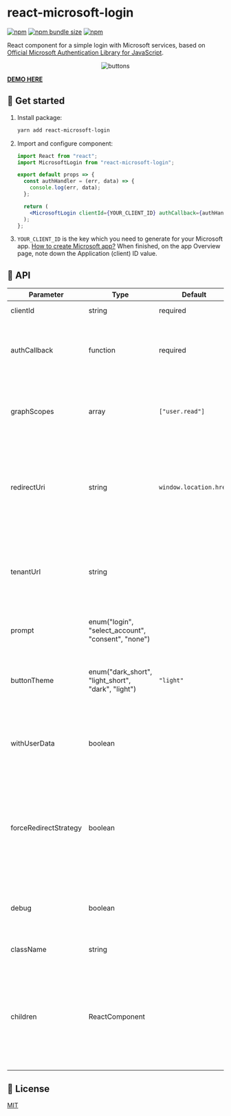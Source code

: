 # react-microsoft-login

[![npm](https://img.shields.io/npm/v/react-microsoft-login?logo=npm&cacheSeconds=1800)](https://www.npmjs.com/package/react-microsoft-login)
[![npm bundle size](https://img.shields.io/bundlephobia/minzip/react-microsoft-login?cacheSeconds=1800)](https://www.npmjs.com/package/react-microsoft-login)
[![npm](https://img.shields.io/npm/dt/react-microsoft-login?cacheSeconds=1800)](https://www.npmjs.com/package/react-microsoft-login)

React component for a simple login with Microsoft services, based on [Official Microsoft Authentication Library for JavaScript](https://github.com/AzureAD/microsoft-authentication-library-for-js).

<p align="center">
  <img src="https://user-images.githubusercontent.com/28801003/65941169-0cc1c000-e433-11e9-909d-bd97be8100b2.jpg" alt="buttons">
</p>

**[DEMO HERE](https://alexandrtovmach.github.io/react-microsoft-login/)**

## 🚀 Get started

1. Install package:
   ```sh
   yarn add react-microsoft-login
   ```
2. Import and configure component:

   ```jsx
   import React from "react";
   import MicrosoftLogin from "react-microsoft-login";

   export default props => {
     const authHandler = (err, data) => {
       console.log(err, data);
     };

     return (
       <MicrosoftLogin clientId={YOUR_CLIENT_ID} authCallback={authHandler} />
     );
   };
   ```

3. `YOUR_CLIENT_ID` is the key which you need to generate for your Microsoft app. [How to create Microsoft app?](https://docs.microsoft.com/en-us/azure/active-directory/develop/quickstart-v2-register-an-app) When finished, on the app Overview page, note down the Application (client) ID value.

## 📖 API

| Parameter             | Type                                               | Default                | Description                                                                                                                                                                                                           |
| --------------------- | -------------------------------------------------- | ---------------------- | --------------------------------------------------------------------------------------------------------------------------------------------------------------------------------------------------------------------- |
| clientId              | string                                             | required               | Application (client) ID                                                                                                                                                                                               |
| authCallback          | function                                           | required               | Callback function which takes two arguments `(error, authData)`                                                                                                                                                       |
| graphScopes           | array                                              | `["user.read"]`        | Array of Graph API permission names. [More about Graph API permissions](https://developer.microsoft.com/en-us/graph/docs/concepts/permissions_reference).                                                             |
| redirectUri           | string                                             | `window.location.href` | The redirect URI of the application, this should be same as the value in the application registration portal.                                                                                                         |
| tenantUrl             | string                                             |                        | A URL indicating a directory that MSAL can request tokens from. [More about MSAL tenant auth](https://github.com/AzureAD/microsoft-authentication-library-for-js/wiki/MSAL-basics).                                   |
| prompt                | enum("login", "select_account", "consent", "none") |                        | Specify custom [prompt behavior](https://docs.microsoft.com/en-us/azure/active-directory/develop/msal-js-prompt-behavior)                                                                                             |
| buttonTheme           | enum("dark_short", "light_short", "dark", "light") | `"light"`              | Theme for button style that based on [Official Microsoft brand design](https://docs.microsoft.com/en-us/azure/active-directory/develop/howto-add-branding-in-azure-ad-apps).                                          |
| withUserData          | boolean                                            |                        | Boolean flag to make an additional request to GraphAPI to get user data.                                                                                                                                              |
| forceRedirectStrategy | boolean                                            |                        | Boolean flag to force redirect login strategy for all browsers. This strategy used by default just for IE browsers to avoid issues.                                                                                   |
| debug                 | boolean                                            |                        | Boolean flag to enable detailed logs of authorization process.                                                                                                                                                        |
| className             | string                                             |                        | Additional class name string.                                                                                                                                                                                         |
| children              | ReactComponent                                     |                        | Alternative way to provide custom button element as a children prop instead of [Official Microsoft brand design](https://docs.microsoft.com/en-us/azure/active-directory/develop/howto-add-branding-in-azure-ad-apps) |

## 📝 License

[MIT](https://github.com/alexandrtovmach/react-microsoft-login/blob/master/LICENSE)
